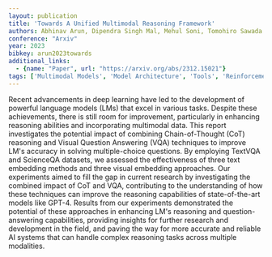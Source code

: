 ```yaml
---
layout: publication
title: 'Towards A Unified Multimodal Reasoning Framework'
authors: Abhinav Arun, Dipendra Singh Mal, Mehul Soni, Tomohiro Sawada
conference: "Arxiv"
year: 2023
bibkey: arun2023towards
additional_links:
  - {name: "Paper", url: "https://arxiv.org/abs/2312.15021"}
tags: ['Multimodal Models', 'Model Architecture', 'Tools', 'Reinforcement Learning', 'GPT', 'Applications']
---
```

Recent advancements in deep learning have led to the development of powerful
language models (LMs) that excel in various tasks. Despite these achievements,
there is still room for improvement, particularly in enhancing reasoning
abilities and incorporating multimodal data. This report investigates the
potential impact of combining Chain-of-Thought (CoT) reasoning and Visual
Question Answering (VQA) techniques to improve LM's accuracy in solving
multiple-choice questions. By employing TextVQA and ScienceQA datasets, we
assessed the effectiveness of three text embedding methods and three visual
embedding approaches. Our experiments aimed to fill the gap in current research
by investigating the combined impact of CoT and VQA, contributing to the
understanding of how these techniques can improve the reasoning capabilities of
state-of-the-art models like GPT-4. Results from our experiments demonstrated
the potential of these approaches in enhancing LM's reasoning and
question-answering capabilities, providing insights for further research and
development in the field, and paving the way for more accurate and reliable AI
systems that can handle complex reasoning tasks across multiple modalities.
